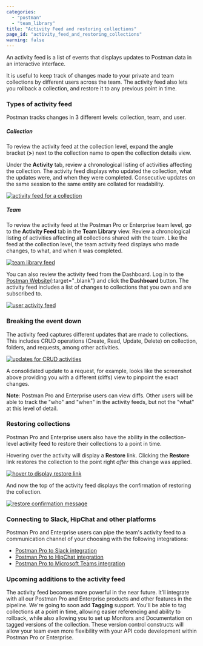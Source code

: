 ```yaml
---
categories:
  - "postman"
  - "team_library"
title: "Activity Feed and restoring collections"
page_id: "activity_feed_and_restoring_collections"
warning: false
---
```


An activity feed is a list of events that displays updates to Postman data in an interactive interface. 

It is useful to keep track of changes made to your private and team collections by different users across the team. The activity feed also lets you rollback a collection, and restore it to any previous point in time. 

### Types of activity feed

Postman tracks changes in 3 different levels: collection, team, and user.

##### **Collection**

To review the activity feed at the collection level, expand the angle bracket (**>**) next to the collection name to open the collection details view. 

Under the **Activity** tab, review a chronological listing of activities affecting the collection. The activity feed displays who updated the collection, what the updates were, and when they were completed. Consecutive updates on the same session to the same entity are collated for readability.

[![activity feed for a collection](https://s3.amazonaws.com/postman-static-getpostman-com/postman-docs/teamlib-activity-feed.png)](https://s3.amazonaws.com/postman-static-getpostman-com/postman-docs/teamlib-activity-feed.png)

##### **Team**

To review the activity feed at the Postman Pro or Enterprise team level, go to the **Activity Feed** tab in the **Team Library** view. Review a chronological listing of activities affecting all collections shared with the team. Like the feed at the collection level, the team activity feed displays who made changes, to what, and when it was completed.

[![team library feed](https://s3.amazonaws.com/postman-static-getpostman-com/postman-docs/teamlib-activity-feed.png)](https://s3.amazonaws.com/postman-static-getpostman-com/postman-docs/teamlib-activity-feed.png)


You can also review the activity feed from the Dashboard. Log in to the [Postman Website](https://app.getpostman.com){:target="_blank"} and click the **Dashboard** button. The activity feed includes a list of changes to collections that you own and are subscribed to.

[![user activity feed](https://s3.amazonaws.com/postman-static-getpostman-com/postman-docs/teamlib-feed-dashboard.png)](https://s3.amazonaws.com/postman-static-getpostman-com/postman-docs/teamlib-feed-dashboard.png)

### Breaking the event down

The activity feed captures different updates that are made to collections. This includes CRUD operations (Create, Read, Update, Delete) on collection, folders, and requests, among other activities.

[![updates for CRUD activities](https://s3.amazonaws.com/postman-static-getpostman-com/postman-docs/event-breakdown.png)](https://s3.amazonaws.com/postman-static-getpostman-com/postman-docs/event-breakdown.png)

A consolidated update to a request, for example, looks like the screenshot above providing you with a different (diffs) view to pinpoint the exact changes. 

**Note**: Postman Pro and Enterprise users can view diffs. Other users will be able to track the "who" and "when" in the activity feeds, but not the "what" at this level of detail. 

### Restoring collections

Postman Pro and Enterprise users also have the ability in the collection-level activity feed to restore their collections to a point in time.

Hovering over the activity will display a **Restore** link. Clicking the **Restore** link restores the collection to the point right _after_ this change was applied.

[![hover to display restore link](https://s3.amazonaws.com/postman-static-getpostman-com/postman-docs/59114317.png)](https://s3.amazonaws.com/postman-static-getpostman-com/postman-docs/59114317.png)

And now the top of the activity feed displays the confirmation of restoring the collection.

[![restore confirmation message](https://s3.amazonaws.com/postman-static-getpostman-com/postman-docs/58927426.png)](https://s3.amazonaws.com/postman-static-getpostman-com/postman-docs/58927426.png)

### Connecting to Slack, HipChat and other platforms

Postman Pro and Enterprise users can pipe the team's activity feed to a communication channel of your choosing with the following integrations:

   *   [Postman Pro to Slack integration](/docs/pro/integrations/slack)
   *   [Postman Pro to HipChat integration](/docs/pro/integrations/hipchat)
   *   [Postman Pro to Microsoft Teams integration](/docs/pro/integrations/microsoft_teams)  

### Upcoming additions to the activity feed

The activity feed becomes more powerful in the near future.  It’ll integrate with all our Postman Pro and Enterprise products and other features in the pipeline. We're going to soon add **Tagging** support. You'll be able to tag collections at a point in time, allowing easier referencing and ability to rollback, while also allowing you to set up Monitors and Documentation on tagged versions of the collection. These version control constructs will allow your team even more flexibility with your API code development within Postman Pro or Enterprise.
